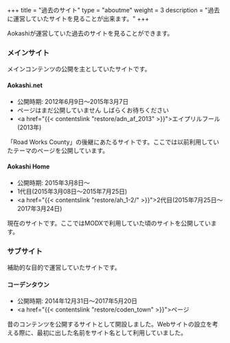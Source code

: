 +++
title = "過去のサイト"
type = "aboutme"
weight = 3
description = "過去に運営していたサイトを見ることが出来ます。"
+++

Aokashiが運営していた過去のサイトを見ることができます。

### メインサイト
メインコンテンツの公開を主としていたサイトです。

#### Aokashi.net

- 公開時期: 2012年6月9日～2015年3月7日
- ページはまだ公開していません しばらくお待ちください
- <a href="{{< contentslink "restore/adn_af_2013" >}}">エイプリルフール(2013年)</a>

「Road Works County」の後継にあたるサイトです。ここでは以前利用していたテーマのページを公開しています。

#### Aokashi Home

- 公開時期: 2015年3月8日～
- 1代目(2015年3月08日～2015年7月25日)
- <a href="{{< contentslink "restore/ah_1-2/" >}}">2代目</a>(2015年7月25日～2017年3月24日)

現在のサイトです。ここではMODXで利用していた頃のサイトを公開しています。

### サブサイト
補助的な目的で運営していたサイトです。

#### コーデンタウン

- 公開時期: 2014年12月31日〜2017年5月20日
- <a href="{{< contentslink "restore/coden_town" >}}">ページ</a>

昔のコンテンツを公開するサイトとして開設しました。Webサイトの設立を考える際に、最初に出した名前をサイト名として利用していました。